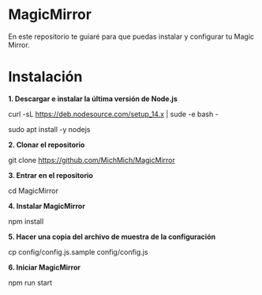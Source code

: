 # MagicMirror
En este repositorio te guiaré para que puedas instalar y configurar tu Magic Mirror.

# Instalación

**1. Descargar e instalar la última versión de Node.js**

curl -sL https://deb.nodesource.com/setup_14.x | sude -e bash -

sudo apt install -y nodejs

**2. Clonar el repositorio**

git clone https://github.com/MichMich/MagicMirror

**3. Entrar en el repositorio**

cd MagicMirror

**4. Instalar MagicMirror**

npm install

**5. Hacer una copia del archivo de muestra de la configuración**

cp config/config.js.sample config/config.js

**6. Iniciar MagicMirror**

npm run start

